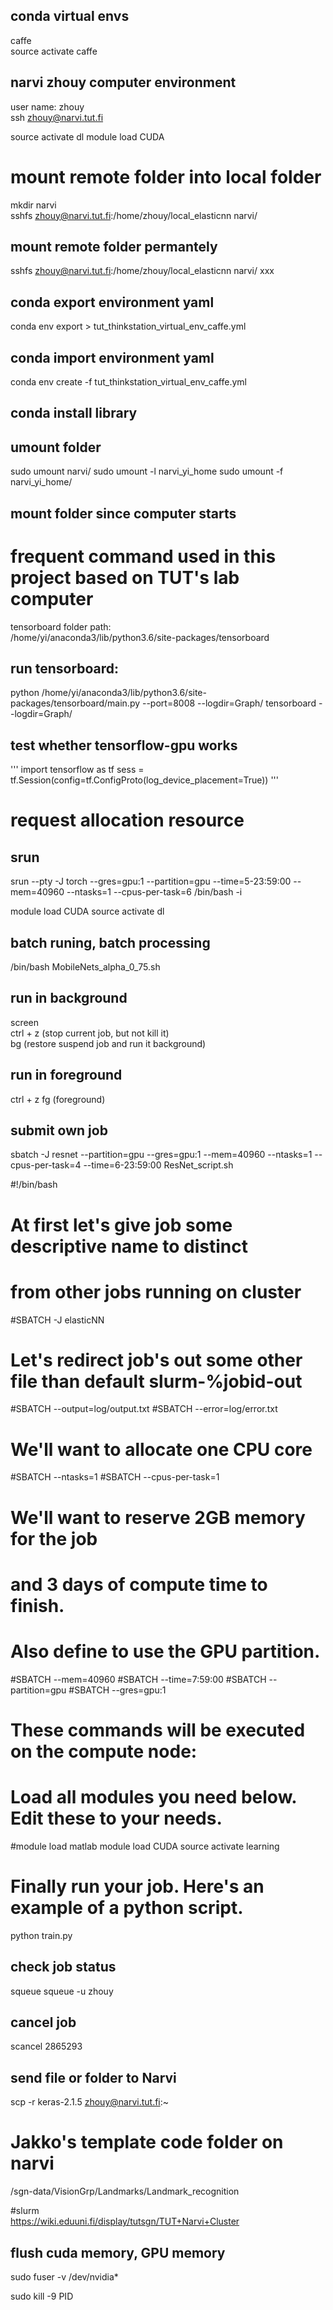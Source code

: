 ## conda virtual envs

caffe  
source activate caffe  


## narvi zhouy computer environment

user name: zhouy  
ssh zhouy@narvi.tut.fi  


source activate dl
module load CUDA


# mount remote folder into local folder

mkdir narvi  
sshfs zhouy@narvi.tut.fi:/home/zhouy/local_elasticnn narvi/


## mount remote folder permantely

sshfs zhouy@narvi.tut.fi:/home/zhouy/local_elasticnn narvi/ xxx



## conda export environment yaml

conda env export > tut_thinkstation_virtual_env_caffe.yml


## conda import environment yaml

conda env create -f tut_thinkstation_virtual_env_caffe.yml


## conda install library


## umount folder

sudo umount narvi/
sudo umount -l narvi_yi_home
sudo umount -f narvi_yi_home/

## mount folder since computer starts


# frequent command used in this project based on TUT's lab computer

tensorboard folder path:  
/home/yi/anaconda3/lib/python3.6/site-packages/tensorboard


## run tensorboard:  

python /home/yi/anaconda3/lib/python3.6/site-packages/tensorboard/main.py --port=8008 --logdir=Graph/ 
tensorboard --logdir=Graph/


## test whether tensorflow-gpu works

'''
import tensorflow as tf
sess = tf.Session(config=tf.ConfigProto(log_device_placement=True))
'''

# request allocation resource

## srun

srun --pty -J torch --gres=gpu:1 --partition=gpu --time=5-23:59:00 --mem=40960 --ntasks=1 --cpus-per-task=6 /bin/bash -i

module load CUDA
source activate dl

## batch runing, batch processing

/bin/bash MobileNets_alpha_0_75.sh

## run in background

screen  
ctrl + z (stop current job, but not kill it)  
bg (restore suspend job and run it background)  

## run in foreground

ctrl + z
fg (foreground)

## submit own job

sbatch -J resnet --partition=gpu --gres=gpu:1 --mem=40960 --ntasks=1 --cpus-per-task=4 --time=6-23:59:00 ResNet_script.sh



#!/bin/bash
#
# At first let's give job some descriptive name to distinct
# from other jobs running on cluster
#SBATCH -J elasticNN
#
# Let's redirect job's out some other file than default slurm-%jobid-out
#SBATCH --output=log/output.txt
#SBATCH --error=log/error.txt
#
# We'll want to allocate one CPU core
#SBATCH --ntasks=1
#SBATCH --cpus-per-task=1
#
# We'll want to reserve 2GB memory for the job
# and 3 days of compute time to finish.
# Also define to use the GPU partition.
#SBATCH --mem=40960
#SBATCH --time=7:59:00
#SBATCH --partition=gpu
#SBATCH --gres=gpu:1
#
# These commands will be executed on the compute node:

# Load all modules you need below. Edit these to your needs.

#module load matlab
module load CUDA
source activate learning

# Finally run your job. Here's an example of a python script.
python train.py





## check job status
squeue
squeue -u zhouy

## cancel job
scancel 2865293  

## send file or folder to Narvi
scp -r keras-2.1.5 zhouy@narvi.tut.fi:~  

# Jakko's template code folder on narvi
/sgn-data/VisionGrp/Landmarks/Landmark_recognition  

#slurm  
https://wiki.eduuni.fi/display/tutsgn/TUT+Narvi+Cluster    



## flush cuda memory, GPU memory
sudo fuser -v /dev/nvidia*

sudo kill -9 PID
